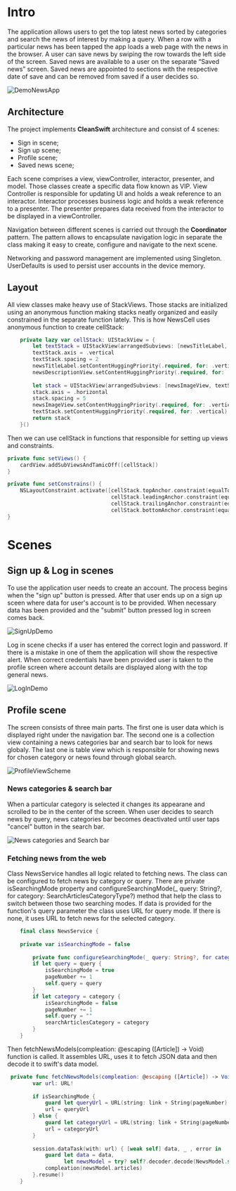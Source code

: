 # Intro

The application allows users to get the top latest news sorted by categories and search the news of interest by making a query. 
When a row with a particular news has been tapped the app loads a web page with the news in the browser.
A user can save news by swiping the row towards the left side of the screen. Saved news are available to a user on the separate “Saved news” screen. 
Saved news are appointed to sections with the respective date of save and can be removed from saved if a user decides so. 

![DemoNewsApp](https://user-images.githubusercontent.com/76248402/176926999-55a349d3-cd27-4dfb-b467-f530190b4486.gif)

## Architecture
The project implements **CleanSwift** architecture and consist of 4 scenes:
- Sign in scene;
- Sign up scene;
- Profile scene;
- Saved news scene;

Each scene comprises a view, viewController, interactor, presenter, and model. Those classes create a specific data flow known as VIP. View Controller is responsible for updating UI and holds a weak reference to an interactor. Interactor processes business logic and holds a weak reference to a presenter. The presenter prepares data received from the interactor to be displayed in a viewController. 
 
Navigation between different scenes is carried out through the **Coordinator** pattern. The pattern allows to encapsulate navigation logic in separate the class making it easy to create, configure and navigate to the next scene. 

Networking and password management are implemented using Singleton. UserDefaults is used to persist user accounts in the device memory.

## Layout
All view classes make heavy use of StackViews. Those stacks are initialized using an anonymous function making stacks neatly organized and easily constrained in the separate function lately.
This is how NewsCell uses anonymous function to create cellStack:

```swift
    private lazy var cellStack: UIStackView = {
        let textStack = UIStackView(arrangedSubviews: [newsTitleLabel, newsDescriptionView])
        textStack.axis = .vertical
        textStack.spacing = 2
        newsTitleLabel.setContentHuggingPriority(.required, for: .vertical)
        newsDescriptionView.setContentHuggingPriority(.required, for: .vertical)
        
        let stack = UIStackView(arrangedSubviews: [newsImageView, textStack, chevronImageView])
        stack.axis = .horizontal
        stack.spacing = 5
        newsImageView.setContentHuggingPriority(.required, for: .vertical)
        textStack.setContentHuggingPriority(.required, for: .vertical)
        return stack
    }()
```

Then we can use cellStack in functions that responsible for setting up views and constraints.  

```swift
private func setViews() {
    cardView.addSubViewsAndTamicOff([cellStack])
}

private func setConstrains() {
    NSLayoutConstraint.activate([cellStack.topAnchor.constraint(equalTo: cardView.topAnchor, constant: 5),
                                 cellStack.leadingAnchor.constraint(equalTo: cardView.leadingAnchor),
                                 cellStack.trailingAnchor.constraint(equalTo: cardView.trailingAnchor),
                                 cellStack.bottomAnchor.constraint(equalTo: cardView.bottomAnchor, constant: -5)])
}
```

# Scenes
## Sign up & Log in scenes
To use the application user needs to create an account. The process begins when the "sign up" button is pressed. After that user ends up on a sign up sceen where data for user's account is to be provided. When necessary data has been provided and the "submit" button pressed log in screen comes back. 

![SignUpDemo](https://user-images.githubusercontent.com/76248402/177310066-9b9da66c-cdb3-4434-be38-92cf25d62047.gif)

Log in scene checks if a user has entered the correct login and password. If there is a mistake in one of them the application will show the respective alert. When correct credentials have been provided user is taken to the profile screen where account details are displayed along with the top general news.

![LogInDemo](https://user-images.githubusercontent.com/76248402/177337468-d18d80aa-39b5-4317-b651-48d5b82b6721.gif)

## Profile scene 
The screen consists of three main parts. The first one is user data which is displayed right under the navigation bar. The second one is a collection view containing a news categories bar and search bar to look for news globaly. The last one is table view which is responsible for showing news for chosen category or news found through global search. 

![ProfileViewScheme](https://user-images.githubusercontent.com/76248402/177387276-7d17fdd7-e7d5-410e-bc17-1f1cf46a43ee.jpeg)

### News categories & search bar
When a particular category is selected it changes its appearane and scrolled to be in the center of the screen. When user decides to search news by query, news categories bar becomes deactivated until user taps "cancel" button in the search bar. 

![News categories and Search bar](https://user-images.githubusercontent.com/76248402/177397926-5160a2b4-b794-4079-bbe6-dd2119d4c909.gif)

### Fetching news from the web
Class NewsService handles all logic related to fetching news. The class can be configured to fetch news by category or query. 
There are private isSearchingMode property and configureSearchingMode(_ query: String?, for category: SearchArticlesCategoryType?) method that help the class to switch between those two searching modes. If data is provided for the function's query parameter the class uses URL for query mode. If there is none, it uses URL to fetch news for the selected category. 

```swift 
    final class NewsService {
        
    private var isSearchingMode = false
    
        private func configureSearchingMode(_ query: String?, for category: SearchArticlesCategoryType?) {
        if let query = query {
            isSearchingMode = true
            pageNumber += 1
            self.query = query
        }
        if let category = category {
            isSearchingMode = false
            pageNumber += 1
            self.query = ""
            searchArticlesCategory = category
        }
    }
```

Then fetchNewsModels(compleation: @escaping ([Article]) -> Void) function is called. It assembles URL, uses it to fetch JSON data and then decode it to swift's data model. 

```swift 
 private func fetchNewsModels(compleation: @escaping ([Article]) -> Void) {
        var url: URL!
        
        if isSearchingMode {
            guard let queryUrl = URL(string: link + String(pageNumber) + "&q=" + query + apiKey) else { return }
            url = queryUrl
        } else {
            guard let categoryUrl = URL(string: link + String(pageNumber) + searchArticlesCategory.apiCategoryRequest + apiKey) else { return }
            url = categoryUrl
        }
        
        session.dataTask(with: url) { [weak self] data, _ , error in
            guard let data = data,
                  let newsModel = try? self?.decoder.decode(NewsModel.self, from: data) else { return }
            compleation(newsModel.articles)
        }.resume()
    }
```
